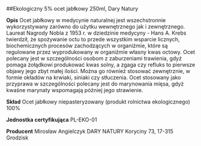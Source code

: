 ##Ekologiczny 5% ocet jabłkowy 250ml, Dary Natury

**Opis** Ocet jabłkowy w medycynie naturalnej jest wszechstronnie wykorzystywany zarówno do użytku wewnętrznego jak i zewnętrznego. Laureat Nagrody Nobla z 1953 r. w dziedzinie medycyny - Hans A. Krebs twierdził, że spożywanie octu to przede wszystkim wsparcie licznych, biochemicznych procesów zachodzących w organiźmie, które są regulowane przez wyprodukowany w organiźmie własny kwas octowy.
Ocet polecany jest w szczególności osobom z zaburzeniami trawienia, gdyż pomaga żołądkowi produkować kwas solny, a zgaga czy refluks to pierwsze objawy jego zbyt małej ilości. Można go również stosować zewnętrznie, w formie okładów na krwiaki, siniaki czy stłuczenia.
Ocet stosowany jako przyprawa w szczególności polecany jest do marynowania mięsa, gdyż kwaśne marynaty wspomagają później jego strawienie.

**Skład** Ocet jabłkowy niepasteryzowany (produkt rolnictwa ekologicznego) 100%

**Jednostka certyfikująca** PL-EKO-01

**Producent** Mirosław Angielczyk DARY NATURY
Koryciny 73, 17-315 Grodzisk
